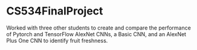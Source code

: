 # CS534FinalProject
Worked with three other students to create and compare the performance of Pytorch and TensorFlow AlexNet CNNs, a Basic CNN, and an AlexNet Plus One CNN to identify fruit freshness. 
